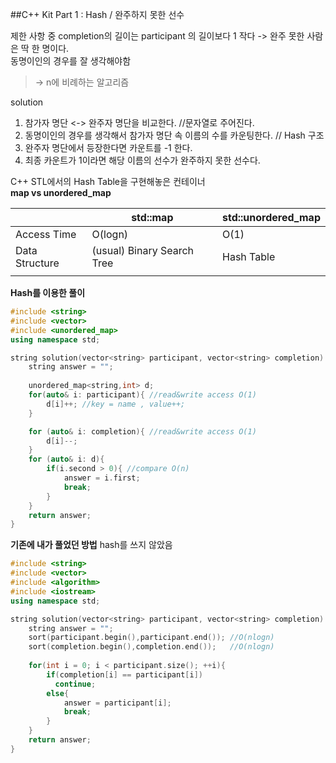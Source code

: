 ##C++ Kit Part 1 : Hash / 완주하지 못한 선수

제한 사항 중 
completion의 길이는 participant 의 길이보다 1 작다 -> 완주 못한 사람은 딱 한 명이다.  
동명이인의 경우를 잘 생각해야함  

>-> n에 비례하는 알고리즘 

solution  
1. 참가자 명단 <-> 완주자 명단을 비교한다. //문자열로 주어진다.  
2. 동명이인의 경우를 생각해서 참가자 명단 속 이름의 수를 카운팅한다. // Hash 구조  
3. 완주자 명단에서 등장한다면 카운트를 -1 한다.  
4. 최종 카운트가 1이라면 해당 이름의 선수가 완주하지 못한 선수다.  


C++ STL에서의 Hash Table을 구현해놓은 컨테이너  
**map vs unordered_map**  

|                | std::map                   | std::unordered_map |
|----------------|----------------------------|--------------------|
| Access Time    | O(logn)                    | O(1)               |
| Data Structure | (usual) Binary Search Tree | Hash Table         |
|                |                            |                    |


**Hash를 이용한 풀이**
```c++
#include <string>
#include <vector>
#include <unordered_map>
using namespace std;

string solution(vector<string> participant, vector<string> completion) {
    string answer = "";
    
    unordered_map<string,int> d; 
    for(auto& i: participant){ //read&write access O(1)
    	d[i]++; //key = name , value++;
    }

    for (auto& i: completion){ //read&write access O(1)
    	d[i]--;
    }
    for (auto& i: d){
    	if(i.second > 0){ //compare O(n)
    		answer = i.first;
    		break;
    	}
    }
    return answer;
}

```
**기존에 내가 풀었던 방법**
hash를 쓰지 않았음
```c++
#include <string>
#include <vector>
#include <algorithm>
#include <iostream>
using namespace std;

string solution(vector<string> participant, vector<string> completion) {
    string answer = "";
    sort(participant.begin(),participant.end()); //O(nlogn)
    sort(completion.begin(),completion.end());   //O(nlogn)
    
    for(int i = 0; i < participant.size(); ++i){
        if(completion[i] == participant[i])
          continue;
        else{
            answer = participant[i];
            break;
        }
    }
    return answer;
}
```
